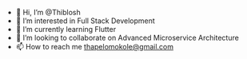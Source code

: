 - 👋 Hi, I’m @Thiblosh
- 👀 I’m interested in Full Stack Development 
- 🌱 I’m currently learning Flutter
- 💞️ I’m looking to collaborate on Advanced Microservice Architecture
- 📫 How to reach me thapelomokole@gmail.com

<!---
Thiblosh/Thiblosh is a ✨ special ✨ repository because its `README.md` (this file) appears on your GitHub profile.
You can click the Preview link to take a look at your changes.
--->
